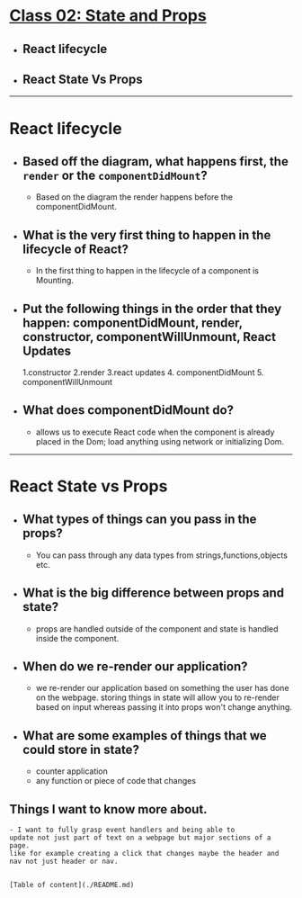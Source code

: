 # [Class 02: State and Props](/README.md)

- ## React lifecycle
- ## React State Vs Props
<hr>

# React lifecycle

- ## Based off the diagram, what happens first, the `render` or the `componentDidMount`?
    - Based on the diagram the render happens before the componentDidMount.

- ## What is the very first thing to happen in the lifecycle of React?
    - In the first thing to happen in the lifecycle of a component is Mounting.


- ## Put the following things in the order that they happen: componentDidMount, render, constructor, componentWillUnmount, React Updates
    1.constructor
    2.render
    3.react updates
    4. componentDidMount
    5. componentWillUnmount



- ## What does componentDidMount do?

  - allows us to execute React code when the component is already placed in the Dom; load anything using network or initializing Dom.

<hr>

# React State vs Props

- ## What types of things can you pass in the props?
    - You can pass through any data types from strings,functions,objects etc.


- ## What is the big difference between props and state?
  - props are handled outside of the component and state is handled inside the component.

- ## When do we re-render our application?
  - we re-render our application based on something the user has done on the webpage. storing things in state will allow you to re-render based on input whereas passing it into props won't change anything. 




- ## What are some examples of things that we could store in state?
  - counter application
  - any function or piece of code that changes
  


 ## Things I want to know more about.

    - I want to fully grasp event handlers and being able to 
    update not just part of text on a webpage but major sections of a page. 
    like for example creating a click that changes maybe the header and nav not just header or nav.


    [Table of content](./README.md)